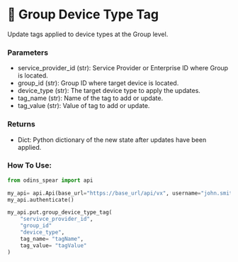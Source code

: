 # 🎐 Group Device Type Tag

Update tags applied to device types at the Group level.

### Parameters&#x20;

* service\_provider\_id (str): Service Provider or Enterprise ID where Group is located.&#x20;
* group\_id (str): Group ID where target device is located.&#x20;
* device\_type (str): The target device type to apply the updates.
* tag\_name (str): Name of the tag to add or update.
* tag\_value (str): Value of tag to add or update.

### Returns

* Dict: Python dictionary of the new state after updates have been applied.

### How To Use:

```python
from odins_spear import api

my_api= api.Api(base_url="https://base_url/api/vx", username="john.smith", password="ODIN_INSTANCE_1")
my_api.authenticate()

my_api.put.group_device_type_tag(
    "servivce_provider_id",
    "group_id"
    "device_type",
    tag_name= "tagName",
    tag_value= "tagValue"
)
```
